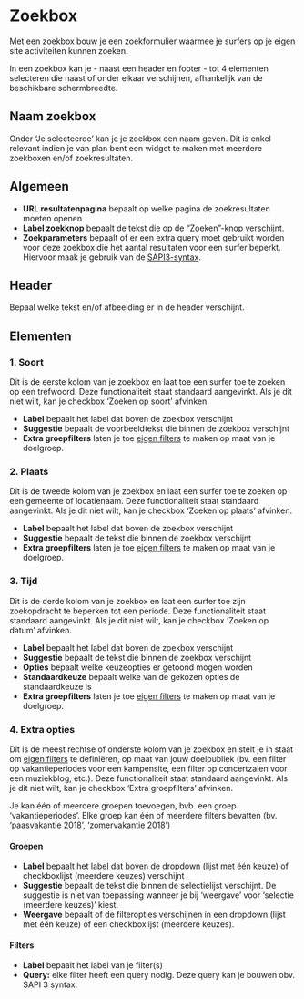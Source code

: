 ---
---

# Zoekbox

Met een zoekbox bouw je een zoekformulier waarmee je surfers op je eigen site activiteiten kunnen zoeken.

In een zoekbox kan je - naast een header en footer - tot 4 elementen selecteren die naast of onder elkaar verschijnen, afhankelijk van de beschikbare schermbreedte.

## Naam zoekbox
Onder ‘Je selecteerde’ kan je je zoekbox een naam geven. Dit is enkel relevant indien je van plan bent een widget te maken met meerdere zoekboxen en/of zoekresultaten.

## Algemeen

* **URL resultatenpagina** bepaalt op welke pagina de zoekresultaten moeten openen
* **Label zoekknop** bepaalt de tekst die op de “Zoeken”-knop verschijnt.
* **Zoekparameters** bepaalt of er een extra query moet gebruikt worden voor deze zoekbox die het aantal resultaten voor een surfer beperkt. Hiervoor maak je gebruik van de [SAPI3-syntax](http://documentatie.uitdatabank.be/content/json-ld/latest/index.html).

## Header
Bepaal welke tekst en/of afbeelding er in de header verschijnt.

## Elementen
### 1. Soort 
Dit is de eerste kolom van je zoekbox en laat toe een surfer toe te zoeken op een trefwoord. Deze functionaliteit staat standaard aangevinkt. Als je dit niet wilt, kan je checkbox ‘Zoeken op soort’ afvinken.

* **Label** bepaalt het label dat boven de zoekbox verschijnt
* **Suggestie** bepaalt de voorbeeldtekst die binnen de zoekbox verschijnt
* **Extra groepfilters** laten je toe [eigen filters](http://documentatie.uitdatabank.be/content/widgets/latest/configureren/groepfilters/) te maken op maat van je doelgroep.

### 2. Plaats 
Dit is de tweede kolom van je zoekbox en laat een surfer toe te zoeken op een gemeente of locatienaam. Deze functionaliteit staat standaard aangevinkt. Als je dit niet wilt, kan je checkbox ‘Zoeken op plaats’ afvinken.


* **Label** bepaalt het label dat boven de zoekbox verschijnt
* **Suggestie** bepaalt de tekst die binnen de zoekbox verschijnt
* **Extra groepfilters** laten je toe [eigen filters](http://documentatie.uitdatabank.be/content/widgets/latest/configureren/groepfilters/) te maken op maat van je doelgroep.

### 3. Tijd 
Dit is de derde kolom van je zoekbox en laat een surfer toe zijn zoekopdracht te beperken tot een periode. Deze functionaliteit staat standaard aangevinkt. Als je dit niet wilt, kan je checkbox ‘Zoeken op datum’ afvinken.

* **Label** bepaalt het label dat boven de zoekbox verschijnt
* **Suggestie** bepaalt de tekst die binnen de zoekbox verschijnt
* **Opties** bepaalt welke keuzeopties er getoond mogen worden
* **Standaardkeuze** bepaalt welke van de gekozen opties de standaardkeuze is
* **Extra groepfilters** laten je toe [eigen filters](http://documentatie.uitdatabank.be/content/widgets/latest/configureren/groepfilters/) te maken op maat van je doelgroep.

### 4. Extra opties 
Dit is de meest rechtse of onderste kolom van je zoekbox en stelt je in staat om [eigen filters](http://documentatie.uitdatabank.be/content/widgets/latest/configureren/groepfilters/) te definiëren, op maat van jouw doelpubliek (bv. een filter op vakantieperiodes voor een kampensite, een filter op concertzalen voor een muziekblog, etc.). Deze functionaliteit staat standaard aangevinkt. Als je dit niet wilt, kan je checkbox ‘Extra groepfilters’ afvinken.

Je kan één of meerdere groepen toevoegen, bvb. een groep ‘vakantieperiodes’. Elke groep kan één of meerdere filters bevatten (bv. ‘paasvakantie 2018’, ‘zomervakantie 2018’)

#### Groepen
* **Label** bepaalt het label dat boven de dropdown (lijst met één keuze) of checkboxlijst (meerdere keuzes) verschijnt
* **Suggestie** bepaalt de tekst die binnen de selectielijst verschijnt. De suggestie is niet van toepassing wanneer je bij ‘weergave’ voor ‘selectie (meerdere keuzes)’ kiest.
* **Weergave** bepaalt of de filteropties verschijnen in een dropdown (lijst met één keuze) of een checkboxlijst (meerdere keuzes).

#### Filters
- **Label** bepaalt het label van je filter(s)
- **Query:** elke filter heeft een query nodig. Deze query kan je bouwen obv. SAPI 3 syntax.
